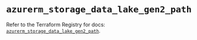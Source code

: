 # `azurerm_storage_data_lake_gen2_path`

Refer to the Terraform Registry for docs: [`azurerm_storage_data_lake_gen2_path`](https://registry.terraform.io/providers/hashicorp/azurerm/4.10.0/docs/resources/storage_data_lake_gen2_path).
